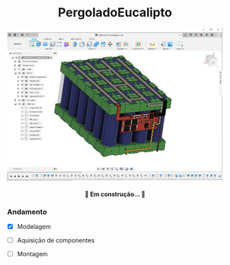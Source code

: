 <h1 align="center"> PergoladoEucalipto </h1>

![alt text](https://github.com/mferraz56/Nobreak_CC_impressora_3D/blob/main/Modelagem/Imagens/Vista_BMS.jpg)

<h4 align="center"> 
	🚧 Em construção...  🚧
</h4>

### Andamento
- [x] Modelagem 
- [ ] Aquisição de componentes 
- [ ] Montagem 

